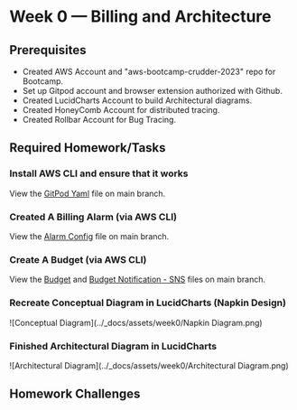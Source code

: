 # Week 0 — Billing and Architecture


## Prerequisites
* Created AWS Account and "aws-bootcamp-crudder-2023" repo for Bootcamp.
* Set up Gitpod account and browser extension authorized with Github.
* Created LucidCharts Account to build Architectural diagrams.
* Created HoneyComb Account for distributed tracing.
* Created Rollbar Account for Bug Tracing.



## Required Homework/Tasks

### Install AWS CLI and ensure that it works
View the [GitPod Yaml](https://github.com/ht3886/aws-bootcamp-cruddur-2023/blob/main/.gitpod.yml) file on main branch.

### Created A Billing Alarm (via AWS CLI)
View the [Alarm Config](https://github.com/ht3886/aws-bootcamp-cruddur-2023/blob/main/aws/json/alarm-config.json) file on main branch.

### Create A Budget (via AWS CLI)
View the [Budget](https://github.com/ht3886/aws-bootcamp-cruddur-2023/blob/main/aws/json/budget.json) and [Budget Notification - SNS](https://github.com/ht3886/aws-bootcamp-cruddur-2023/blob/main/aws/json/budget.json) files on main branch.

### Recreate Conceptual Diagram in LucidCharts (Napkin Design)
![Conceptual Diagram](../_docs/assets/week0/Napkin Diagram.png)

### Finished Architectural Diagram in LucidCharts
![Architectural Diagram](../_docs/assets/week0/Architectural Diagram.png)

## Homework Challenges
